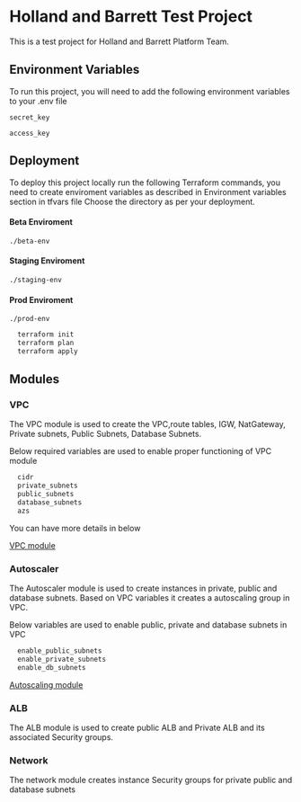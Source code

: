 
# Holland and Barrett Test Project

This is a test project for Holland and Barrett Platform Team.




## Environment Variables

To run this project, you will need to add the following environment variables to your .env file

`secret_key`

`access_key`


## Deployment

To deploy this project locally run the following Terraform commands, you need to create enviroment variables as described in Environment variables section in tfvars file Choose the directory as per your deployment.

#### Beta Enviroment

```
./beta-env
```


#### Staging Enviroment

```
./staging-env
```


#### Prod Enviroment

```
./prod-env
```

```bash
  terraform init
  terraform plan
  terraform apply
```


## Modules

### VPC
The VPC module is used to create the VPC,route tables, IGW, NatGateway, Private subnets, Public Subnets, Database Subnets.

Below required variables are used to enable proper functioning of VPC module

```bash
  cidr
  private_subnets
  public_subnets
  database_subnets
  azs
```

You can have more details in below 

[VPC module](https://github.com/terraform-aws-modules/terraform-aws-vpc)

### Autoscaler
The Autoscaler module is used to create instances in private, public and database subnets. Based on VPC variables it creates a autoscaling group in VPC.

Below variables are used to enable public, private and database subnets in VPC

```bash
  enable_public_subnets
  enable_private_subnets
  enable_db_subnets
```

[Autoscaling module](https://github.com/terraform-aws-modules/terraform-aws-autoscaling)

### ALB
The ALB module is used to create public ALB and Private ALB and its associated Security groups.

### Network
The network module creates instance Security groups for private public and database subnets
